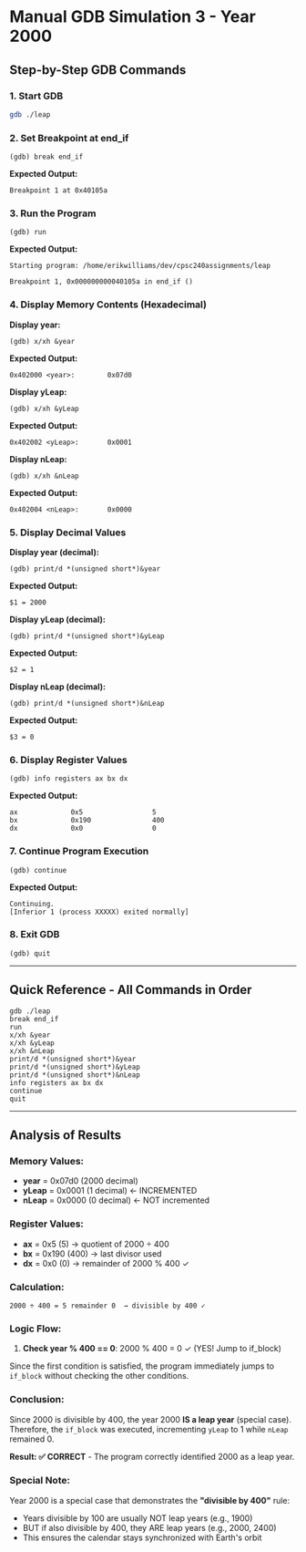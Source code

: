 # Manual GDB Simulation 3 - Year 2000

## Step-by-Step GDB Commands

### 1. Start GDB
```bash
gdb ./leap
```

### 2. Set Breakpoint at end_if
```gdb
(gdb) break end_if
```
**Expected Output:**
```
Breakpoint 1 at 0x40105a
```

### 3. Run the Program
```gdb
(gdb) run
```
**Expected Output:**
```
Starting program: /home/erikwilliams/dev/cpsc240assignments/leap

Breakpoint 1, 0x000000000040105a in end_if ()
```

### 4. Display Memory Contents (Hexadecimal)

**Display year:**
```gdb
(gdb) x/xh &year
```
**Expected Output:**
```
0x402000 <year>:        0x07d0
```

**Display yLeap:**
```gdb
(gdb) x/xh &yLeap
```
**Expected Output:**
```
0x402002 <yLeap>:       0x0001
```

**Display nLeap:**
```gdb
(gdb) x/xh &nLeap
```
**Expected Output:**
```
0x402004 <nLeap>:       0x0000
```

### 5. Display Decimal Values

**Display year (decimal):**
```gdb
(gdb) print/d *(unsigned short*)&year
```
**Expected Output:**
```
$1 = 2000
```

**Display yLeap (decimal):**
```gdb
(gdb) print/d *(unsigned short*)&yLeap
```
**Expected Output:**
```
$2 = 1
```

**Display nLeap (decimal):**
```gdb
(gdb) print/d *(unsigned short*)&nLeap
```
**Expected Output:**
```
$3 = 0
```

### 6. Display Register Values
```gdb
(gdb) info registers ax bx dx
```
**Expected Output:**
```
ax             0x5                 5
bx             0x190               400
dx             0x0                 0
```

### 7. Continue Program Execution
```gdb
(gdb) continue
```
**Expected Output:**
```
Continuing.
[Inferior 1 (process XXXXX) exited normally]
```

### 8. Exit GDB
```gdb
(gdb) quit
```

---

## Quick Reference - All Commands in Order

```gdb
gdb ./leap
break end_if
run
x/xh &year
x/xh &yLeap
x/xh &nLeap
print/d *(unsigned short*)&year
print/d *(unsigned short*)&yLeap
print/d *(unsigned short*)&nLeap
info registers ax bx dx
continue
quit
```

---

## Analysis of Results

### Memory Values:
- **year** = 0x07d0 (2000 decimal)
- **yLeap** = 0x0001 (1 decimal) ← INCREMENTED
- **nLeap** = 0x0000 (0 decimal) ← NOT incremented

### Register Values:
- **ax** = 0x5 (5) → quotient of 2000 ÷ 400
- **bx** = 0x190 (400) → last divisor used
- **dx** = 0x0 (0) → remainder of 2000 % 400 ✓

### Calculation:
```
2000 ÷ 400 = 5 remainder 0  → divisible by 400 ✓
```

### Logic Flow:
1. **Check year % 400 == 0**: 2000 % 400 = 0 ✓ (YES! Jump to if_block)
   
Since the first condition is satisfied, the program immediately jumps to `if_block` without checking the other conditions.

### Conclusion:
Since 2000 is divisible by 400, the year 2000 **IS a leap year** (special case).
Therefore, the `if_block` was executed, incrementing `yLeap` to 1 while `nLeap` remained 0.

**Result: ✅ CORRECT** - The program correctly identified 2000 as a leap year.

### Special Note:
Year 2000 is a special case that demonstrates the **"divisible by 400"** rule:
- Years divisible by 100 are usually NOT leap years (e.g., 1900)
- BUT if also divisible by 400, they ARE leap years (e.g., 2000, 2400)
- This ensures the calendar stays synchronized with Earth's orbit
